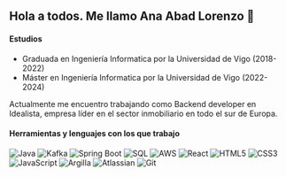## Hola a todos. Me llamo Ana Abad Lorenzo 👋

#### Estudios

 - Graduada en Ingeniería Informatica por la Universidad de Vigo (2018-2022)
 - Máster en Ingeniería Informatica por la Universidad de Vigo (2022-2024)

Actualmente me encuentro trabajando como Backend developer en Idealista, empresa líder en el sector inmobiliario en todo el sur de Europa.

#### Herramientas y lenguajes con los que trabajo
![Java](https://img.shields.io/badge/Java-007396?style=for-the-badge&logo=openjdk&logoColor=white)
![Kafka](https://img.shields.io/badge/Apache_Kafka-231F20?style=for-the-badge&logo=apachekafka&logoColor=white)
![Spring Boot](https://img.shields.io/badge/Spring_Boot-6DB33F?style=for-the-badge&logo=springboot&logoColor=white)
![SQL](https://img.shields.io/badge/SQL-4479A1?style=for-the-badge&logo=postgresql&logoColor=white)
![AWS](https://img.shields.io/badge/AWS-FF9900?style=for-the-badge&logo=amazonaws&logoColor=white)
![React](https://img.shields.io/badge/React-20232A?style=for-the-badge&logo=react&logoColor=61DAFB)
![HTML5](https://img.shields.io/badge/HTML5-E34F26?style=for-the-badge&logo=html5&logoColor=white)
![CSS3](https://img.shields.io/badge/CSS3-1572B6?style=for-the-badge&logo=css3&logoColor=white)
![JavaScript](https://img.shields.io/badge/JavaScript-F7DF1E?style=for-the-badge&logo=javascript&logoColor=black)
![Argilla](https://img.shields.io/badge/Argilla-FE7A16?style=for-the-badge&logo=argilla&logoColor=white)
![Atlassian](https://img.shields.io/badge/Atlassian-0052CC?style=for-the-badge&logo=atlassian&logoColor=white)
![Git](https://img.shields.io/badge/Git-F05032?style=for-the-badge&logo=git&logoColor=white)
